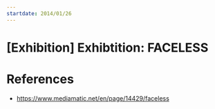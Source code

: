 ```yaml
---
startdate: 2014/01/26
---
```

# [Exhibition] Exhibtition: FACELESS

# References
* https://www.mediamatic.net/en/page/14429/faceless
